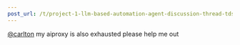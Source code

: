 ```yaml
---
post_url: /t/project-1-llm-based-automation-agent-discussion-thread-tds-jan-2025/164277/330
---
```

[@carlton](/u/carlton) my aiproxy is also exhausted please help me out